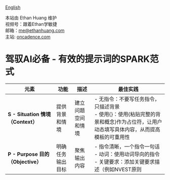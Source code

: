 [English](README_EN.md)

本站由 Ethan Huang 维护\
视频号：跟着Ethan学敏捷\
邮箱：[me@ethanhuang.com](mailto:me@ethanhuang.com)\
主站: [oncadence.com](https://oncadence.com/cn)

# 驾驭AI必备 - 有效的提示词的SPARK范式
|元素|功能|描述|最佳实践 |
| ------------| ------------| ---------------|-------------------|
|**S - Situation 情境（Context）**| 提供背景和情境| 建立问题空间和情境| - 无指令：不要写任务指令，只描述背景<br> - 使用{}：使用{粘贴完整的背景和概念}作为占位符，让用户动态填写具体内容，从而提高模板的可重用性|
|**P - Purpose 目的（Objective）** |明确任务输出目标 | 聚焦输出内容| - 指令清晰，一个指令一句话<br> - 动词：使用动词导向的指令<br> - 关键要求：添加关键要求描述（例如NVEST原则|


